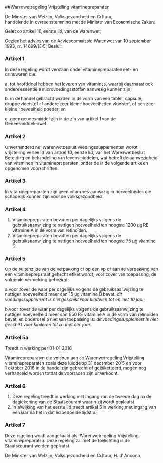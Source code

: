 <meta http-equiv='Content-Type' content='text/html; charset=utf-8' />

##Warenwetregeling Vrijstelling vitaminepreparaten

De Minister van Welzijn, Volksgezondheid en Cultuur,  
handelende in overeenstemming met de Minister van Economische Zaken;

Gelet op artikel 16, eerste lid, van de Warenwet;

Gezien het advies van de Adviescommissie Warenwet van 10 september 1993, nr. 14699/(3)5;
Besluit:    

### Artikel  1  

In deze regeling wordt verstaan onder vitaminepreparaten eet- en drinkwaren die: 

a. tot hoofddoel hebben het leveren van vitamines, waarbij daarnaast ook andere essentiële microvoedingsstoffen aanwezig kunnen zijn; 

b. in de handel gebracht worden in de vorm van een tablet, capsule, druppelvloeistof of andere zeer kleine hoeveelheden vloeistof, of een zeer kleine hoeveelheid poeder; en 

c. geen geneesmiddel zijn in de zin van artikel 1 van de Geneesmiddelenwet.  

### Artikel  2  

Onverminderd het Warenwetbesluit voedingssupplementen wordt vrijstelling verleend van artikel 10, eerste lid, van het Warenwetbesluit Bereiding en behandeling van levensmiddelen, wat betreft de aanwezigheid van vitaminen in vitaminepreparaten, onder de in de volgende artikelen opgenomen voorschriften. 

### Artikel  3  

In vitaminepreparaten zijn geen vitamines aanwezig in hoeveelheden die schadelijk kunnen zijn voor de volksgezondheid. 

### Artikel  4  

1.  Vitaminepreparaten bevatten per dagelijks volgens de gebruiksaanwijzing te nuttigen hoeveelheid ten hoogste 1200 µg RE vitamine A in de vorm van retinoïden.   
2.  Vitaminepreparaten bevatten per dagelijks volgens de gebruiksaanwijzing te nuttigen hoeveelheid ten hoogste 75 µg vitamine D.  

### Artikel  5  

Op de buitenzijde van de verpakking of op een op of aan de verpakking van een vitaminepreparaat gehecht etiket wordt, voor zover van toepassing, de volgende vermelding gebezigd:

a.voor zover de waar per dagelijks volgens de gebruiksaanwijzing te nuttigen hoeveelheid meer dan 15 µg vitamine D bevat: *dit voedingssupplement is niet geschikt voor kinderen tot en met 10 jaar*;

b.voor zover de waar per dagelijks volgens de gebruiksaanwijzing te nuttigen hoeveelheid meer dan 650 RE vitamine A in de vorm van retinoïden bevat, en onderdeel a niet van toepassing is: *dit voedingssupplement is niet geschikt voor kinderen tot en met één jaar*.

### Artikel  5a  
Treedt in werking per 01-01-2016 

Vitaminepreparaten die voldoen aan de Warenwetregeling Vrijstelling vitaminepreparaten zoals deze luidde op 31 december 2015 en voor 1 oktober 2016 in de handel zijn gebracht of geëtiketteerd, mogen nog verhandeld worden totdat de voorraden zijn uitverkocht. 

### Artikel  6  

1.  Deze regeling treedt in werking met ingang van de tweede dag na de dagtekening van de Staatscourant waarin zij wordt geplaatst.   
2.  In afwijking van het eerste lid treedt artikel 5 in werking met ingang van een jaar na het in dat lid bedoelde tijdstip.  

### Artikel  7  

Deze regeling wordt aangehaald als: Warenwetregeling Vrijstelling vitaminepreparaten. Deze regeling zal met de toelichting in de Staatscourant worden geplaatst. 

De 
Minister van Welzijn, Volksgezondheid en Cultuur, 
H. d' Ancona      
